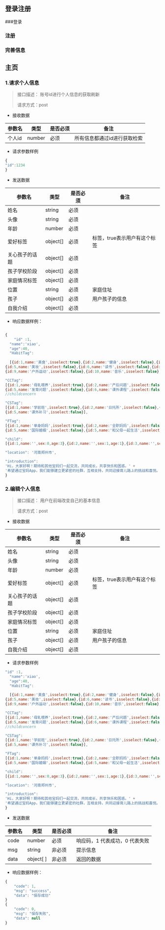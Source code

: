 ## 登录注册
###登录
### 注册
### 完善信息

## 主页

### **1.请求个人信息**
>接口描述： 账号id进行个人信息的获取刷新
> 
> 请求方式：post


- 接收数据

参数名	|类型	|是否必须|	备注
|--|--|--|--|
|个人id|number|必须|所有信息都通过id进行获取检索


- 请求参数样例

```js
{
"id":1234
}
```
- 发送数据

参数名	|类型	|是否必须|	备注
|--|--|--|--|
|姓名|string|必须|
|头像|string|必须|
|年龄|number|必须|
|爱好标签|object[]|必须|标签，true表示用户有这个标签
|关心孩子的话题|object[]|必须|
|孩子学校阶段|object[]|必须|
|家庭情况标签|object[]|必须|
|位置|string|必须|家庭住址
|孩子|object[]|必须|用户孩子的信息
|自我介绍|object[]|必须|

- 响应数据样例：
```js

{
    "id" :1,
  "name":'xiao',
  "age":40,
  "HabitTag":
  
  [{id:1,name:'美食',isselect:true},{id:2,name:'健身',isselect:false},{id:3,name:'旅游',isselect:false},{id:4,name:'时尚',isselect:true},
{id:5,name:'美妆',isselect:false},{id:6,name:'读书',isselect:false},{id:8,name:'宠物',isselect:false},{id:7,name:'追星',isselect:false},
{id:9,name:'户外运动',isselect:false},{id:10,name:'音乐',isselect:false},],

"CCTag":
[{id:1,name:'母乳喂养',isselect:true},{id:2,name:'产后问题',isselect:false},{id:3,name:'婴儿睡眠',isselect:false},{id:4,name:'婴儿食品',isselect:true},
{id:5,name:'发育问题',isselect:false},{id:6,name:'课外课程',isselect:false},],
//childconcern

"CSTag":
[{id:1,name:'学前班',isselect:true},{id:2,name:'日托所',isselect:false},{id:3,name:'小学',isselect:false},{id:4,name:'初中',isselect:true},
{id:5,name:'课外补习',isselect:false}],

"FTag":
[{id:1,name:'单身妈妈',isselect:true},{id:2,name:'全职妈妈',isselect:false},{id:3,name:'兼职',isselect:false},{id:4,name:'备孕中',isselect:true},
{id:5,name:'国际婚姻',isselect:false},{id:5,name:'和父母一起生活',isselect:false}],

"child": 
[{id:1,name:'',sex:0,age:3},{id:2,name:'',sex:1,age:1},{id:3,name:'',sex:1,age:1},{id:4,name:'',sex:1,age:1},{id:5,name:'',sex:1,age:1}],

"location": '河南郑州市',

"introduction":
'Hi，大家好啊！期待和其他宝妈们一起交流，共同成长，共享快乐和困惑。' +
'希望通过宝妈App，我们能够建立更紧密的社群，互相支持，共同迎接育儿路上的挑战和喜悦。'
}
```

### **2.编辑个人信息**
>接口描述： 用户在前端改变自己的基本信息
> 
> 请求方式：post


- 接收数据

参数名	|类型	|是否必须|	备注
|--|--|--|--|
|姓名|string|必须|
|头像|string|必须|
|年龄|number|必须|
|爱好标签|object[]|必须|标签，true表示用户有这个标签
|关心孩子的话题|object[]|必须|
|孩子学校阶段|object[]|必须|
|家庭情况标签|object[]|必须|
|位置|string|必须|家庭住址
|孩子|object[]|必须|用户孩子的信息
|自我介绍|object[]|必须|

- 请求参数样例

```js
"id" :1,
  "name":'xiao',
  "age":40,
  "HabitTag":
  
  [{id:1,name:'美食',isselect:true},{id:2,name:'健身',isselect:false},{id:3,name:'旅游',isselect:false},{id:4,name:'时尚',isselect:true},
{id:5,name:'美妆',isselect:false},{id:6,name:'读书',isselect:false},{id:8,name:'宠物',isselect:false},{id:7,name:'追星',isselect:false},
{id:9,name:'户外运动',isselect:false},{id:10,name:'音乐',isselect:false},],

"CCTag":
[{id:1,name:'母乳喂养',isselect:true},{id:2,name:'产后问题',isselect:false},{id:3,name:'婴儿睡眠',isselect:false},{id:4,name:'婴儿食品',isselect:true},
{id:5,name:'发育问题',isselect:false},{id:6,name:'课外课程',isselect:false},],
//childconcern

"CSTag":
[{id:1,name:'学前班',isselect:true},{id:2,name:'日托所',isselect:false},{id:3,name:'小学',isselect:false},{id:4,name:'初中',isselect:true},
{id:5,name:'课外补习',isselect:false}],

"FTag":
[{id:1,name:'单身妈妈',isselect:true},{id:2,name:'全职妈妈',isselect:false},{id:3,name:'兼职',isselect:false},{id:4,name:'备孕中',isselect:true},
{id:5,name:'国际婚姻',isselect:false},{id:5,name:'和父母一起生活',isselect:false}],

"child": 
[{id:1,name:'',sex:0,age:3},{id:2,name:'',sex:1,age:1},{id:3,name:'',sex:1,age:1},{id:4,name:'',sex:1,age:1},{id:5,name:'',sex:1,age:1}],

"location": '河南郑州市',

"introduction":
'Hi，大家好啊！期待和其他宝妈们一起交流，共同成长，共享快乐和困惑。' +
'希望通过宝妈App，我们能够建立更紧密的社群，互相支持，共同迎接育儿路上的挑战和喜悦。'
}
```
- 发送数据

参数名	|类型	|是否必须|	备注
|--|--|--|--|
code	|number|	必须|	响应码，1 代表成功，0 代表失败
msg	|string	|非必须	|提示信息
data	|object[ ]|	非必须	|返回的数据

- 响应数据样例：
```js
{
    "code": 1,
    "msg": "success",
    "data": "保存成功"
}
{
    "code": 0,
    "msg": "保存失败",
    "data": null
}
```
